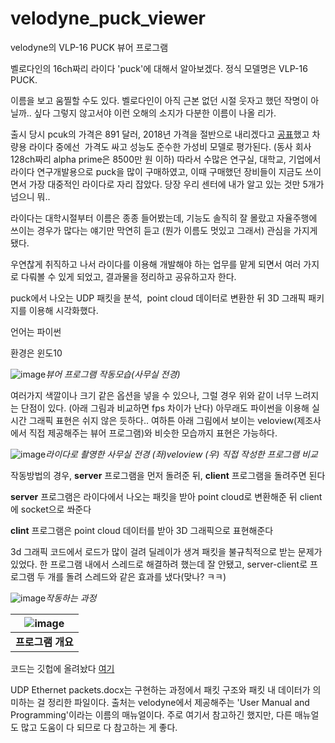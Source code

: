 # velodyne_puck_viewer
velodyne의 VLP-16 PUCK 뷰어 프로그램


벨로다인의 16ch짜리 라이다 'puck'에 대해서 알아보겠다. 정식 모델명은 VLP-16 PUCK.

이름을 보고 움찔할 수도 있다. 벨로다인이 아직 근본 없던 시절 웃자고 했던 작명이 아닐까.. 싶다 그렇지 않고서야 이런 오해의 소지가 다분한 이름이 나올 리가.

출시 당시 pcuk의 가격은 891 달러, 2018년 가격을 절반으로 내리겠다고 [공표](http://www.lumisol.co.kr/sub/media/bellow.asp?mode=view&bid=1&idx=168)했고 차량용 라이다 중에선  가격도 싸고 성능도 준수한 가성비 모델로 평가된다. (동사 회사 128ch짜리 alpha prime은 8500만 원 이하) 따라서 수많은 연구실, 대학교, 기업에서 라이다 연구개발용으로 puck을 많이 구매하였고, 이때 구매했던 장비들이 지금도 쓰이면서 가장 대중적인 라이다로 자리 잡았다. 당장 우리 센터에 내가 알고 있는 것만 5개가 넘으니 뭐..

라이다는 대학시절부터 이름은 종종 들어봤는데, 기능도 솔직히 잘 몰랐고 자율주행에 쓰이는 경우가 많다는 얘기만 막연히 듣고 (뭔가 이름도 멋있고 그래서) 관심을 가지게 됐다. 

우연찮게 취직하고 나서 라이다를 이용해 개발해야 하는 업무를 맡게 되면서 여러 가지로 다뤄볼 수 있게 되었고, 결과물을 정리하고 공유하고자 한다. 

puck에서 나오는 UDP 패킷을 분석,  point cloud 데이터로 변환한 뒤 3D 그래픽 패키지를 이용해 시각화했다.

언어는 파이썬

환경은 윈도10

![image](https://user-images.githubusercontent.com/57425658/132467450-5627bd4a-25bb-4f55-9272-c47e65d8bc05.png)*뷰어 프로그램 작동모습(사무실 전경)*


여러가지 색깔이나 크기 같은 옵션을 넣을 수 있으나, 그럴 경우 위와 같이 너무 느려지는 단점이 있다. (아래 그림과 비교하면 fps 차이가 난다) 아무래도 파이썬을 이용해 실시간 그래픽 표현은 쉬지 않은 듯하다.. 여하튼 아래 그림에서 보이는 veloview(제조사에서 직접 제공해주는 뷰어 프로그램)와 비슷한 모습까지 표현은 가능하다. 

![image](https://user-images.githubusercontent.com/57425658/132467465-173d4ce7-fb90-43a8-8e78-e4449d252ef3.png)*라이다로 촬영한 사무실 전경 (좌)veloview (우) 직접 작성한 프로그램 비교*


작동방법의 경우, **server** 프로그램을 먼저 돌려준 뒤, **client** 프로그램을 돌려주면 된다

**server** 프로그램은 라이다에서 나오는 패킷을 받아 point cloud로 변환해준 뒤 client에 socket으로 쏴준다

**clint** 프로그램은 point cloud 데이터를 받아 3D 그래픽으로 표현해준다

3d 그래픽 코드에서 로드가 많이 걸려 딜레이가 생겨 패킷을 불규칙적으로 받는 문제가 있었다. 한 프로그램 내에서 스레드로 해결하려 했는데 잘 안됐고, server-client로 프로그램 두 개를 돌려 스레드와 같은 효과를 냈다(맞나? ㅋㅋ) 

  
![image](https://user-images.githubusercontent.com/57425658/132467536-37ead8c8-6c7c-4992-a075-0dcd059656b4.png)*작동하는 과정*

|![image](https://user-images.githubusercontent.com/57425658/132467558-01cc1d53-f34c-4dbe-9148-25495bbb8cb4.png)|
|:--:|
| <b>프로그램 개요</b>|

코드는 깃헙에 올려놨다 [여기](https://github.com/lucas-korea/velodyne_puck_viewer)

UDP Ethernet packets.docx는 구현하는 과정에서 패킷 구조와 패킷 내 데이터가 의미하는 걸 정리한 파일이다. 출처는 velodyne에서 제공해주는 'User Manual and Programming'이라는 이름의 매뉴얼이다. 주로 여기서 참고하긴 했지만, 다른 매뉴얼도 많고 도움이 다 되므로 다 참고하는 게 좋다. 


